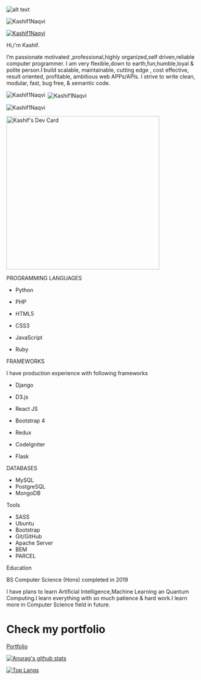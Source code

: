 ![alt text](https://images.pexels.com/photos/1779487/pexels-photo-1779487.jpeg?auto=compress&cs=tinysrgb&dpr=2&h=650&w=940)

<p align="left"> <img src="https://komarev.com/ghpvc/?username=Kashif1Naqvi&label=Profile%20views&color=0e75b6&style=flat" alt="Kashif1Naqvi" /> </p>

<p align="left"> <a href="https://github.com/ryo-ma/github-profile-trophy"><img src="https://github-profile-trophy.vercel.app/?username=Kashif1Naqvi" alt="Kashif1Naqvi" /></a> </p>


Hi,i'm Kashif.

I’m passionate motivated ,professional,highly organized,self driven,reliable computer
programmer. I am very flexible,down to earth,fun,humble,loyal & polite person.I build scalable,
maintainable, cutting edge , cost effective, result oriented, profitable, ambitious web APPs/APIs. I
strive to write clean, modular, fast, bug free, & semantic code.


<p><img align="left" src="https://github-readme-stats.vercel.app/api/top-langs?username=Kashif1Naqvi&show_icons=true&locale=en&layout=compact" alt="Kashif1Naqvi" /></p>

<p>&nbsp;<img align="center" src="https://github-readme-stats.vercel.app/api?username=Kashif1Naqvi&show_icons=true&locale=en" alt="Kashif1Naqvi" /></p>

<p><img align="center" src="https://github-readme-streak-stats.herokuapp.com/?user=Kashif1Naqvi&" alt="Kashif1Naqvi" /></p>

<a href="https://app.daily.dev/jhardaway"><img src="https://api.daily.dev/devcards/7942d829e7814937b4c3c05e772c5989.png?r=0a9" width="400" alt="Kashif's Dev Card"/></a>

PROGRAMMING LANGUAGES

* Python

* PHP

* HTML5

* CSS3

* JavaScript
 
* Ruby



FRAMEWORKS

I have production experience with following frameworks

* Django

* D3.js

* React JS

* Bootstrap 4

* Redux

* CodeIgniter

* Flask


DATABASES

  * MySQL
  * PostgreSQL
  * MongoDB

Tools

  * SASS 
  * Ubuntu
  * Bootstrap
  * Git/GitHub
  * Apache Server
  * BEM
  * PARCEL

Education

BS Computer Science (Hons) completed in 2019

I have plans to learn Artificial Intelligence,Machine Learning an Quantum Computing.I learn everything with so much patience & hard work.I learn more in Computer Science field in future.
# Check my portfolio

[Portfolio](http://kashif-naqvi.surge.sh/)

[![Anurag's github stats](https://github-readme-stats.vercel.app/api?username=Kashif1Naqvi)](https://github.com/anuraghazra/github-readme-stats)

[![Top Langs](https://github-readme-stats.vercel.app/api/top-langs/?username=Kashif1Naqvi)](https://github.com/anuraghazra/github-readme-stats)
